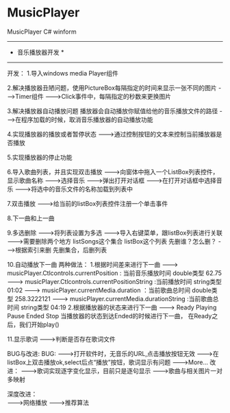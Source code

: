 # MusicPlayer
MusicPlayer  C# winform

**********************
*   音乐播放器开发   *
**********************
开发：
 1.导入windows media Player组件
 
 2.解决播放器丑陋问题，使用PictureBox每隔指定的时间来显示一张不同的图片
   --->Timer组件
   		--->Click事件中，每隔指定的秒数来更换图片

 3.解决播放器自动播放问题
   播放器会自动播放你赋值给他的音乐播放文件的路径
   --->在程序加载的时候，取消音乐播放器的自动播放功能

 4.实现播放器的播放或者暂停状态
   --->通过控制按钮的文本来控制当前播放器是否播放

 5.实现播放器的停止功能

 6.导入歌曲列表，并且实现双击播放
   --->向窗体中拖入一个ListBox列表控件，显示歌曲名称
   --->选择音乐
   		--->弹出打开对话框
   		--->在打开对话框中选择音乐
   		--->将选中的音乐文件的名称加载到列表中

7.双击播放
  --->给当前的listBox列表控件注册一个单击事件

8.下一曲和上一曲

9.多选删除
  --->将列表设置为多选
  --->导入右键菜单，跟listBox列表进行关联
  --->需要删除两个地方
  	  listSongs这个集合
  	  listBox这个列表
      先删谁？怎么删？
          --->根据索引来删 先删集合，后删列表

10.自动播放下一曲
   两种做法：
   		1.根据时间差来进行下一曲
        ---> musicPlayer.Ctlcontrols.currentPosition : 当前音乐播放时间 double类型 62.75
        ---> musicPlayer.Ctlcontrols.currentPositionString :当前播放时间 string类型 01:02
        ---> musicPlayer.currentMedia.duration ：当前歌曲总时间 double类型 258.3222121
        ---> musicPlayer.currentMedia.durationString :当前歌曲总时间 string类型 04:19
   		2.根据播放器的状态来进行下一曲
   		  ---> Ready Playing Pause Ended Stop
   		       当播放器的状态到达Ended的时候进行下一曲，
   		       在Ready之后，我们开始play()

11.显示歌词
   --->判断是否存在歌词文件

BUG与改进:
  BUG:
      --->打开软件时，无音乐的URL,点击播放按钮无效
      --->在listBox上双击播放ok,select后点“播放”按钮，歌词显示有问题
      --->More...
  改进：
      --->歌词实现逐字变化显示，目前只是逐句显示
      --->歌曲与相关图片一对多映射
      
  深度改进：    
      --->网络播放
      --->推荐算法
